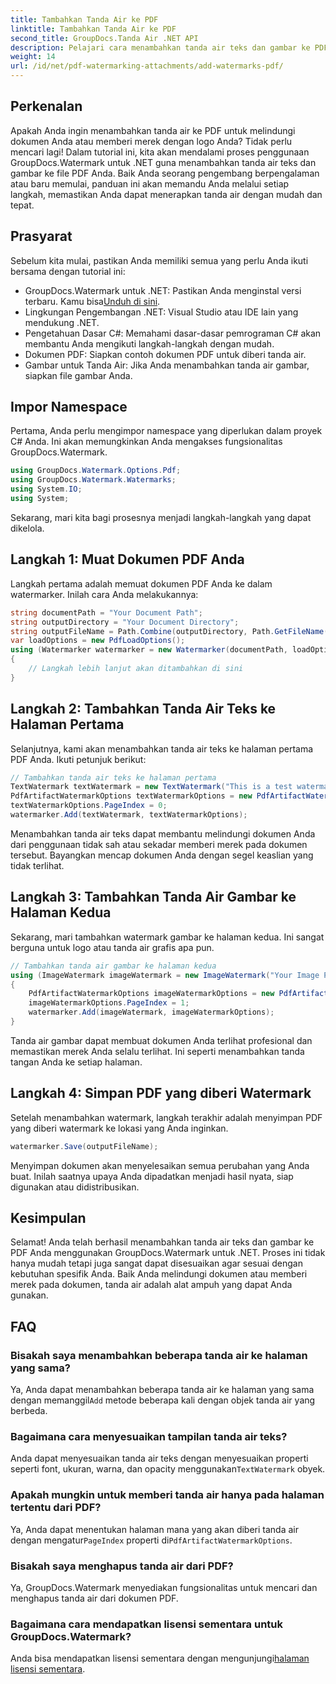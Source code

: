 ```yaml
---
title: Tambahkan Tanda Air ke PDF
linktitle: Tambahkan Tanda Air ke PDF
second_title: GroupDocs.Tanda Air .NET API
description: Pelajari cara menambahkan tanda air teks dan gambar ke PDF Anda menggunakan GroupDocs.Watermark untuk .NET dengan panduan langkah demi langkah komprehensif kami.
weight: 14
url: /id/net/pdf-watermarking-attachments/add-watermarks-pdf/
---
```

## Perkenalan
Apakah Anda ingin menambahkan tanda air ke PDF untuk melindungi dokumen Anda atau memberi merek dengan logo Anda? Tidak perlu mencari lagi! Dalam tutorial ini, kita akan mendalami proses penggunaan GroupDocs.Watermark untuk .NET guna menambahkan tanda air teks dan gambar ke file PDF Anda. Baik Anda seorang pengembang berpengalaman atau baru memulai, panduan ini akan memandu Anda melalui setiap langkah, memastikan Anda dapat menerapkan tanda air dengan mudah dan tepat.
## Prasyarat
Sebelum kita mulai, pastikan Anda memiliki semua yang perlu Anda ikuti bersama dengan tutorial ini:
-  GroupDocs.Watermark untuk .NET: Pastikan Anda menginstal versi terbaru. Kamu bisa[Unduh di sini](https://releases.groupdocs.com/Watermark/net/).
- Lingkungan Pengembangan .NET: Visual Studio atau IDE lain yang mendukung .NET.
- Pengetahuan Dasar C#: Memahami dasar-dasar pemrograman C# akan membantu Anda mengikuti langkah-langkah dengan mudah.
- Dokumen PDF: Siapkan contoh dokumen PDF untuk diberi tanda air.
- Gambar untuk Tanda Air: Jika Anda menambahkan tanda air gambar, siapkan file gambar Anda.
## Impor Namespace
Pertama, Anda perlu mengimpor namespace yang diperlukan dalam proyek C# Anda. Ini akan memungkinkan Anda mengakses fungsionalitas GroupDocs.Watermark.
```csharp
using GroupDocs.Watermark.Options.Pdf;
using GroupDocs.Watermark.Watermarks;
using System.IO;
using System;
```
Sekarang, mari kita bagi prosesnya menjadi langkah-langkah yang dapat dikelola.
## Langkah 1: Muat Dokumen PDF Anda
Langkah pertama adalah memuat dokumen PDF Anda ke dalam watermarker. Inilah cara Anda melakukannya:
```csharp
string documentPath = "Your Document Path";
string outputDirectory = "Your Document Directory";
string outputFileName = Path.Combine(outputDirectory, Path.GetFileName(documentPath));
var loadOptions = new PdfLoadOptions();
using (Watermarker watermarker = new Watermarker(documentPath, loadOptions))
{
    // Langkah lebih lanjut akan ditambahkan di sini
}
```
## Langkah 2: Tambahkan Tanda Air Teks ke Halaman Pertama
Selanjutnya, kami akan menambahkan tanda air teks ke halaman pertama PDF Anda. Ikuti petunjuk berikut:
```csharp
// Tambahkan tanda air teks ke halaman pertama
TextWatermark textWatermark = new TextWatermark("This is a test watermark", new Font("Arial", 8));
PdfArtifactWatermarkOptions textWatermarkOptions = new PdfArtifactWatermarkOptions();
textWatermarkOptions.PageIndex = 0;
watermarker.Add(textWatermark, textWatermarkOptions);
```

Menambahkan tanda air teks dapat membantu melindungi dokumen Anda dari penggunaan tidak sah atau sekadar memberi merek pada dokumen tersebut. Bayangkan mencap dokumen Anda dengan segel keaslian yang tidak terlihat.
## Langkah 3: Tambahkan Tanda Air Gambar ke Halaman Kedua
Sekarang, mari tambahkan watermark gambar ke halaman kedua. Ini sangat berguna untuk logo atau tanda air grafis apa pun.
```csharp
// Tambahkan tanda air gambar ke halaman kedua
using (ImageWatermark imageWatermark = new ImageWatermark("Your Image Path"))
{
    PdfArtifactWatermarkOptions imageWatermarkOptions = new PdfArtifactWatermarkOptions();
    imageWatermarkOptions.PageIndex = 1;
    watermarker.Add(imageWatermark, imageWatermarkOptions);
}
```

Tanda air gambar dapat membuat dokumen Anda terlihat profesional dan memastikan merek Anda selalu terlihat. Ini seperti menambahkan tanda tangan Anda ke setiap halaman.
## Langkah 4: Simpan PDF yang diberi Watermark
Setelah menambahkan watermark, langkah terakhir adalah menyimpan PDF yang diberi watermark ke lokasi yang Anda inginkan.
```csharp
watermarker.Save(outputFileName);
```
Menyimpan dokumen akan menyelesaikan semua perubahan yang Anda buat. Inilah saatnya upaya Anda dipadatkan menjadi hasil nyata, siap digunakan atau didistribusikan.
## Kesimpulan
Selamat! Anda telah berhasil menambahkan tanda air teks dan gambar ke PDF Anda menggunakan GroupDocs.Watermark untuk .NET. Proses ini tidak hanya mudah tetapi juga sangat dapat disesuaikan agar sesuai dengan kebutuhan spesifik Anda. Baik Anda melindungi dokumen atau memberi merek pada dokumen, tanda air adalah alat ampuh yang dapat Anda gunakan.
## FAQ
### Bisakah saya menambahkan beberapa tanda air ke halaman yang sama?
 Ya, Anda dapat menambahkan beberapa tanda air ke halaman yang sama dengan memanggil`Add` metode beberapa kali dengan objek tanda air yang berbeda.
### Bagaimana cara menyesuaikan tampilan tanda air teks?
 Anda dapat menyesuaikan tanda air teks dengan menyesuaikan properti seperti font, ukuran, warna, dan opacity menggunakan`TextWatermark` obyek.
### Apakah mungkin untuk memberi tanda air hanya pada halaman tertentu dari PDF?
 Ya, Anda dapat menentukan halaman mana yang akan diberi tanda air dengan mengatur`PageIndex` properti di`PdfArtifactWatermarkOptions`.
### Bisakah saya menghapus tanda air dari PDF?
Ya, GroupDocs.Watermark menyediakan fungsionalitas untuk mencari dan menghapus tanda air dari dokumen PDF.
### Bagaimana cara mendapatkan lisensi sementara untuk GroupDocs.Watermark?
Anda bisa mendapatkan lisensi sementara dengan mengunjungi[halaman lisensi sementara](https://purchase.groupdocs.com/temporary-license/).